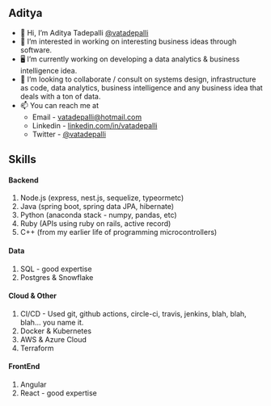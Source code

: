 ## Aditya 

- 👋 Hi, I’m Aditya Tadepalli [@vatadepalli](https://twitter.com/vatadepalli)
- 👀 I’m interested in working on interesting business ideas through software.
- 🖥️ I’m currently working on developing a data analytics & business intelligence idea.
- 💞️ I’m looking to collaborate / consult on systems design, infrastructure as code, data analytics, business intelligence and any business idea that deals with a ton of data. 
- 📫 You can reach me at
    - Email - vatadepalli@hotmail.com
    - Linkedin - [linkedin.com/in/vatadepalli](https://www.linkedin.com/in/vatadepalli/)
    - Twitter - [@vatadepalli](https://twitter.com/vatadepalli)

<!---
vatadepalli/vatadepalli is a ✨ special ✨ repository because its `README.md` (this file) appears on your GitHub profile.
You can click the Preview link to take a look at your changes.
--->

## Skills

#### Backend

1. Node.js (express, nest.js, sequelize, typeormetc)
2. Java (spring boot, spring data JPA, hibernate)
3. Python (anaconda stack - numpy, pandas, etc)
4. Ruby (APIs using ruby on rails, active record)
5. C++ (from my earlier life of programming microcontrollers)

#### Data

1. SQL - good expertise
2. Postgres & Snowflake


#### Cloud & Other

1. CI/CD - Used git, github actions, circle-ci, travis, jenkins, blah, blah, blah... you name it.
2. Docker & Kubernetes
3. AWS & Azure Cloud
4. Terraform


#### FrontEnd

1. Angular
2. React - good expertise
